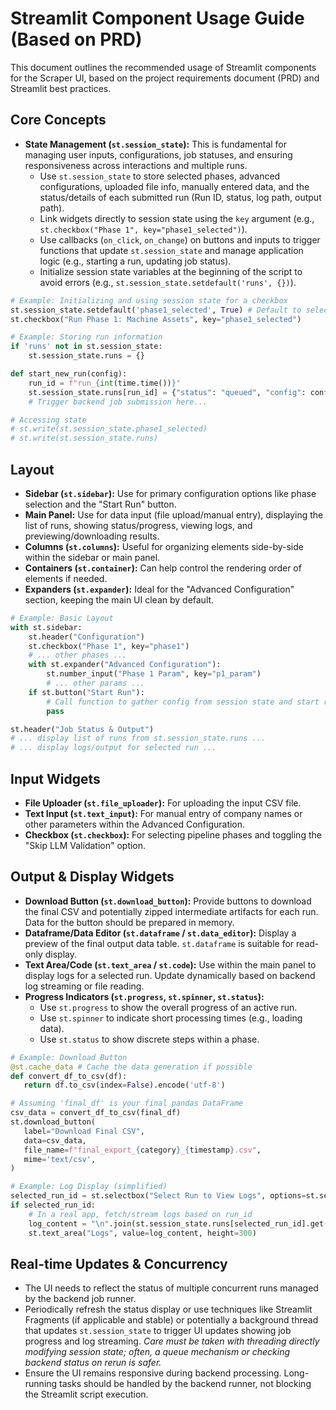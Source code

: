 # Streamlit Component Usage Guide (Based on PRD)

This document outlines the recommended usage of Streamlit components for the Scraper UI, based on the project requirements document (PRD) and Streamlit best practices.

## Core Concepts

*   **State Management (`st.session_state`):** This is fundamental for managing user inputs, configurations, job statuses, and ensuring responsiveness across interactions and multiple runs.
    *   Use `st.session_state` to store selected phases, advanced configurations, uploaded file info, manually entered data, and the status/details of each submitted run (Run ID, status, log path, output path).
    *   Link widgets directly to session state using the `key` argument (e.g., `st.checkbox("Phase 1", key="phase1_selected")`).
    *   Use callbacks (`on_click`, `on_change`) on buttons and inputs to trigger functions that update `st.session_state` and manage application logic (e.g., starting a run, updating job status).
    *   Initialize session state variables at the beginning of the script to avoid errors (e.g., `st.session_state.setdefault('runs', {})`).

```python
# Example: Initializing and using session state for a checkbox
st.session_state.setdefault('phase1_selected', True) # Default to selected
st.checkbox("Run Phase 1: Machine Assets", key="phase1_selected")

# Example: Storing run information
if 'runs' not in st.session_state:
    st.session_state.runs = {}

def start_new_run(config):
    run_id = f"run_{int(time.time())}"
    st.session_state.runs[run_id] = {"status": "queued", "config": config, "logs": [], "output": None}
    # Trigger backend job submission here...

# Accessing state
# st.write(st.session_state.phase1_selected)
# st.write(st.session_state.runs)
```

## Layout

*   **Sidebar (`st.sidebar`):** Use for primary configuration options like phase selection and the "Start Run" button.
*   **Main Panel:** Use for data input (file upload/manual entry), displaying the list of runs, showing status/progress, viewing logs, and previewing/downloading results.
*   **Columns (`st.columns`):** Useful for organizing elements side-by-side within the sidebar or main panel.
*   **Containers (`st.container`):** Can help control the rendering order of elements if needed.
*   **Expanders (`st.expander`):** Ideal for the "Advanced Configuration" section, keeping the main UI clean by default.

```python
# Example: Basic Layout
with st.sidebar:
    st.header("Configuration")
    st.checkbox("Phase 1", key="phase1")
    # ... other phases ...
    with st.expander("Advanced Configuration"):
        st.number_input("Phase 1 Param", key="p1_param")
        # ... other params ...
    if st.button("Start Run"):
        # Call function to gather config from session state and start run
        pass

st.header("Job Status & Output")
# ... display list of runs from st.session_state.runs ...
# ... display logs/output for selected run ...
```

## Input Widgets

*   **File Uploader (`st.file_uploader`):** For uploading the input CSV file.
*   **Text Input (`st.text_input`):** For manual entry of company names or other parameters within the Advanced Configuration.
*   **Checkbox (`st.checkbox`):** For selecting pipeline phases and toggling the "Skip LLM Validation" option.

## Output & Display Widgets

*   **Download Button (`st.download_button`):** Provide buttons to download the final CSV and potentially zipped intermediate artifacts for each run. Data for the button should be prepared in memory.
*   **Dataframe/Data Editor (`st.dataframe` / `st.data_editor`):** Display a preview of the final output data table. `st.dataframe` is suitable for read-only display.
*   **Text Area/Code (`st.text_area` / `st.code`):** Use within the main panel to display logs for a selected run. Update dynamically based on backend log streaming or file reading.
*   **Progress Indicators (`st.progress`, `st.spinner`, `st.status`):**
    *   Use `st.progress` to show the overall progress of an active run.
    *   Use `st.spinner` to indicate short processing times (e.g., loading data).
    *   Use `st.status` to show discrete steps within a phase.

```python
# Example: Download Button
@st.cache_data # Cache the data generation if possible
def convert_df_to_csv(df):
   return df.to_csv(index=False).encode('utf-8')

# Assuming 'final_df' is your final pandas DataFrame
csv_data = convert_df_to_csv(final_df)
st.download_button(
   label="Download Final CSV",
   data=csv_data,
   file_name=f"final_export_{category}_{timestamp}.csv",
   mime='text/csv',
)

# Example: Log Display (simplified)
selected_run_id = st.selectbox("Select Run to View Logs", options=st.session_state.runs.keys())
if selected_run_id:
    # In a real app, fetch/stream logs based on run_id
    log_content = "\n".join(st.session_state.runs[selected_run_id].get("logs", ["No logs yet."]))
    st.text_area("Logs", value=log_content, height=300)
```

## Real-time Updates & Concurrency

*   The UI needs to reflect the status of multiple concurrent runs managed by the backend job runner.
*   Periodically refresh the status display or use techniques like Streamlit Fragments (if applicable and stable) or potentially a background thread that updates `st.session_state` to trigger UI updates showing job progress and log streaming. *Care must be taken with threading directly modifying session state; often, a queue mechanism or checking backend status on rerun is safer.*
*   Ensure the UI remains responsive during backend processing. Long-running tasks should be handled by the backend runner, not blocking the Streamlit script execution.
